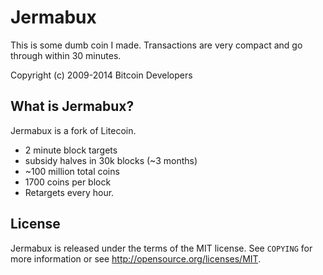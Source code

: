 Jermabux 
================================

This is some dumb coin I made. Transactions are very compact and go through within 30 minutes.

Copyright (c) 2009-2014 Bitcoin Developers

What is Jermabux?
----------------

Jermabux is a fork of Litecoin.
 - 2 minute block targets
 - subsidy halves in 30k blocks (~3 months)
 - ~100 million total coins
 - 1700 coins per block
 - Retargets every hour.

License
-------

Jermabux is released under the terms of the MIT license. See `COPYING` for more
information or see http://opensource.org/licenses/MIT.

